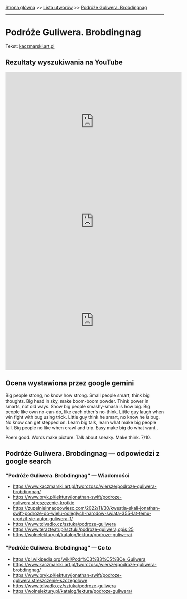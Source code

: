 [Strona główna](../index.md) >> [Lista utworów](../list.md) >> [Podróże Guliwera. Brobdingnag](443.md)

---

# Podróże Guliwera. Brobdingnag

Tekst: [kaczmarski.art.pl](https://www.kaczmarski.art.pl/tworczosc/wiersze/podroze-guliwera-brobdingnag/)

## Rezultaty wyszukiwania na YouTube

<iframe width="560" height="315" src="https://www.youtube.com/embed/il00YwoPdYA?si=IdontcarewhotheIRSsendsImnotpayingtaxes" title="YouTube video player" frameborder="0" allow="accelerometer; autoplay; clipboard-write; encrypted-media; gyroscope; picture-in-picture; web-share" referrerpolicy="strict-origin-when-cross-origin" allowfullscreen></iframe>

<iframe width="560" height="315" src="https://www.youtube.com/embed/7G2-5DdD1Yw?si=IdontcarewhotheIRSsendsImnotpayingtaxes" title="YouTube video player" frameborder="0" allow="accelerometer; autoplay; clipboard-write; encrypted-media; gyroscope; picture-in-picture; web-share" referrerpolicy="strict-origin-when-cross-origin" allowfullscreen></iframe>

<iframe width="560" height="315" src="https://www.youtube.com/embed/6QLnpS4bxtM?si=IdontcarewhotheIRSsendsImnotpayingtaxes" title="YouTube video player" frameborder="0" allow="accelerometer; autoplay; clipboard-write; encrypted-media; gyroscope; picture-in-picture; web-share" referrerpolicy="strict-origin-when-cross-origin" allowfullscreen></iframe>

## Ocena wystawiona przez google gemini

Big people strong, no know how strong. Small people smart, think big thoughts. Big head in sky, make boom-boom powder. Think power in smarts, not old ways. Show big people smashy-smash is how big. Big people like own no-can-do, like each other's no-think. Little guy laugh when win fight with bug using trick. Little guy think he smart, no know he *is* bug. No know can get stepped on. Learn big talk, learn what make big people fall. Big people no like when crawl and trip. Easy make big do what want.,

Poem good. Words make picture. Talk about sneaky. Make think. 7/10.


## Podróże Guliwera. Brobdingnag — odpowiedzi z google search

### "Podróże Guliwera. Brobdingnag" — Wiadomości

- <https://www.kaczmarski.art.pl/tworczosc/wiersze/podroze-guliwera-brobdingnag/>
- <https://www.bryk.pl/lektury/jonathan-swift/podroze-guliwera.streszczenie-krotkie>
- <https://zupelnieinnaopowiesc.com/2022/11/30/kwestia-skali-jonathan-swift-podroze-do-wielu-odleglych-narodow-swiata-355-lat-temu-urodzil-sie-autor-guliwera-1/>
- <https://www.tdivadlo.cz/sztuka/podroze-guliwera>
- <https://www.terazteatr.pl/sztuki/podroze-guliwera,opis,25>
- <https://wolnelektury.pl/katalog/lektura/podroze-guliwera/>

### "Podróże Guliwera. Brobdingnag" — Co to

- <https://pl.wikipedia.org/wiki/Podr%C3%B3%C5%BCe_Guliwera>
- <https://www.kaczmarski.art.pl/tworczosc/wiersze/podroze-guliwera-brobdingnag/>
- <https://www.bryk.pl/lektury/jonathan-swift/podroze-guliwera.streszczenie-szczegolowe>
- <https://www.tdivadlo.cz/sztuka/podroze-guliwera>
- <https://wolnelektury.pl/katalog/lektura/podroze-guliwera/>

